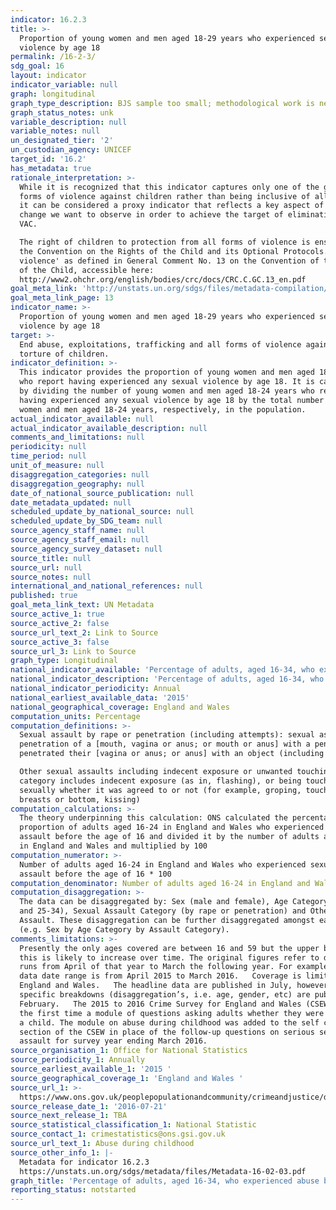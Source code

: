 ```yaml
---
indicator: 16.2.3
title: >-
  Proportion of young women and men aged 18-29 years who experienced sexual
  violence by age 18
permalink: /16-2-3/
sdg_goal: 16
layout: indicator
indicator_variable: null
graph: longitudinal
graph_type_description: BJS sample too small; methodological work is needed
graph_status_notes: unk
variable_description: null
variable_notes: null
un_designated_tier: '2'
un_custodian_agency: UNICEF
target_id: '16.2'
has_metadata: true
rationale_interpretation: >-
  While it is recognized that this indicator captures only one of the gravest
  forms of violence against children rather than being inclusive of all forms,
  it can be considered a proxy indicator that reflects a key aspect of the
  change we want to observe in order to achieve the target of elimination of
  VAC. 

  The right of children to protection from all forms of violence is enshrined in
  the Convention on the Rights of the Child and its Optional Protocols. 'Sexual
  violence' as defined in General Comment No. 13 on the Convention of the Rights
  of the Child, accessible here:
  http://www2.ohchr.org/english/bodies/crc/docs/CRC.C.GC.13_en.pdf
goal_meta_link: 'http://unstats.un.org/sdgs/files/metadata-compilation/Metadata-Goal-16.pdf'
goal_meta_link_page: 13
indicator_name: >-
  Proportion of young women and men aged 18-29 years who experienced sexual
  violence by age 18
target: >-
  End abuse, exploitations, trafficking and all forms of violence against and
  torture of children.
indicator_definition: >-
  This indicator provides the proportion of young women and men aged 18-24 years
  who report having experienced any sexual violence by age 18. It is calculated
  by dividing the number of young women and men aged 18-24 years who report
  having experienced any sexual violence by age 18 by the total number of young
  women and men aged 18-24 years, respectively, in the population.
actual_indicator_available: null
actual_indicator_available_description: null
comments_and_limitations: null
periodicity: null
time_period: null
unit_of_measure: null
disaggregation_categories: null
disaggregation_geography: null
date_of_national_source_publication: null
date_metadata_updated: null
scheduled_update_by_national_source: null
scheduled_update_by_SDG_team: null
source_agency_staff_name: null
source_agency_staff_email: null
source_agency_survey_dataset: null
source_title: null
source_url: null
source_notes: null
international_and_national_references: null
published: true
goal_meta_link_text: UN Metadata
source_active_1: true
source_active_2: false
source_url_text_2: Link to Source
source_active_3: false
source_url_3: Link to Source
graph_type: Longitudinal
national_indicator_available: 'Percentage of adults, aged 16-34, who experienced abuse before the age of 16 '
national_indicator_description: 'Percentage of adults, aged 16-34, who experienced abuse before the age of 16'
national_indicator_periodicity: Annual
national_earliest_available_data: '2015'
national_geographical_coverage: England and Wales
computation_units: Percentage
computation_definitions: >-
  Sexual assault by rape or penetration (including attempts): sexual assault by
  penetration of a [mouth, vagina or anus; or mouth or anus] with a penis, or
  penetrated their [vagina or anus; or anus] with an object (including fingers)

  Other sexual assaults including indecent exposure or unwanted touching: the
  category includes indecent exposure (as in, flashing), or being touched
  sexually whether it was agreed to or not (for example, groping, touching of
  breasts or bottom, kissing)
computation_calculations: >-
  The theory underpinning this calculation: ONS calculated the percentage of the
  proportion of adults aged 16-24 in England and Wales who experienced sexual
  assault before the age of 16 and divided it by the number of adults aged 16-24
  in England and Wales and multiplied by 100 
computation_numerator: >-
  Number of adults aged 16-24 in England and Wales who experienced sexual
  assault before the age of 16 * 100
computation_denominator: Number of adults aged 16-24 in England and Wales
computation_disaggregation: >-
  The data can be disaggregated by: Sex (male and female), Age Category (16-24
  and 25-34), Sexual Assault Category (by rape or penetration) and Other Sexual
  Assault. These disaggregation can be further disaggregated amongst each other
  (e.g. Sex by Age Category by Assault Category).
comments_limitations: >-
  Presently the only ages covered are between 16 and 59 but the upper bound of
  this is likely to increase over time. The original figures refer to data that
  runs from April of that year to March the following year. For example, 2015
  data date range is from April 2015 to March 2016.   Coverage is limited to
  England and Wales.   The headline data are published in July, however the
  specific breakdowns (disaggregation’s, i.e. age, gender, etc) are published in
  February.   The 2015 to 2016 Crime Survey for England and Wales (CSEW) ran for
  the first time a module of questions asking adults whether they were abused as
  a child. The module on abuse during childhood was added to the self completion
  section of the CSEW in place of the follow-up questions on serious sexual
  assault for survey year ending March 2016.  
source_organisation_1: Office for National Statistics
source_periodicity_1: Annually
source_earliest_available_1: '2015 '
source_geographical_coverage_1: 'England and Wales '
source_url_1: >-
  https://www.ons.gov.uk/peoplepopulationandcommunity/crimeandjustice/datasets/abuseduringchildhoodappendixtables
source_release_date_1: '2016-07-21'
source_next_release_1: TBA
source_statistical_classification_1: National Statistic
source_contact_1: crimestatistics@ons.gsi.gov.uk
source_url_text_1: Abuse during childhood
source_other_info_1: |-
  Metadata for indicator 16.2.3
  https://unstats.un.org/sdgs/metadata/files/Metadata-16-02-03.pdf
graph_title: 'Percentage of adults, aged 16-34, who experienced abuse before the age of 16 '
reporting_status: notstarted
---
```

